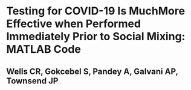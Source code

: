 # Testing for COVID-19 Is MuchMore Effective when Performed Immediately Prior to Social Mixing: MATLAB Code

## Wells CR, Gokcebel S, Pandey A, Galvani AP, Townsend JP
 
